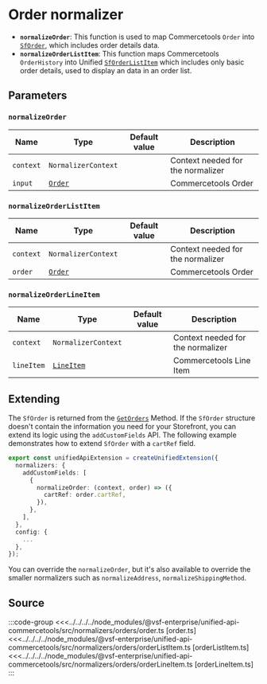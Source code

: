 # Order normalizer

- **`normalizeOrder`**: This function is used to map Commercetools `Order` into [`SfOrder`](/unified-data-layer/unified-data-model#sforder), which includes order details data.
- **`normalizeOrderListItem`**: This function maps Commercetools `OrderHistory` into Unified [`SfOrderListItem`](/unified-data-layer/unified-data-model#sforderlistitem) which includes only basic order details, used to display an data in an order list.

## Parameters

### `normalizeOrder`

| Name      | Type                                                                                              | Default value | Description                       |
|-----------| ------------------------------------------------------------------------------------------------- | ------------- | --------------------------------- |
| `context` | `NormalizerContext`                                                                               |               | Context needed for the normalizer |
| `input`   | [`Order`](https://docs.alokai.com/integrations/commercetools/api/commercetools-types/Order) |               | Commercetools Order               |

### `normalizeOrderListItem`

| Name      | Type                                                                                              | Default value | Description                       |
|-----------| ------------------------------------------------------------------------------------------------- | ------------- | --------------------------------- |
| `context` | `NormalizerContext`                                                                               |               | Context needed for the normalizer |
| `order`   | [`Order`](https://docs.alokai.com/integrations/commercetools/api/commercetools-types/Order) |               | Commercetools Order               |

### `normalizeOrderLineItem`

| Name       | Type                                                                                                    | Default value | Description                       |
|------------| ------------------------------------------------------------------------------------------------------- | ------------- | --------------------------------- |
| `context`  | `NormalizerContext`                                                                                     |               | Context needed for the normalizer |
| `lineItem` | [`LineItem`](https://docs.alokai.com/integrations/commercetools/api/commercetools-types/LineItem) |               | Commercetools Line Item           |

## Extending

The `SfOrder` is returned from the [`GetOrders`](/unified-data-layer/unified-methods/customer#getorders) Method. If the `SfOrder` structure doesn't contain the information you need for your Storefront, you can extend its logic using the `addCustomFields` API. The following example demonstrates how to extend `SfOrder` with a `cartRef` field.

```ts
export const unifiedApiExtension = createUnifiedExtension({
  normalizers: {
    addCustomFields: [
      {
        normalizeOrder: (context, order) => ({
          cartRef: order.cartRef,
        }),
      },
    ],
  },
  config: {
    ...
  },
});
```

You can override the `normalizeOrder`, but it's also available to override the smaller normalizers such as `normalizeAddress`, `normalizeShippingMethod`.

## Source

:::code-group
<<<../../../../node_modules/@vsf-enterprise/unified-api-commercetools/src/normalizers/orders/order.ts [order.ts]
<<<../../../../node_modules/@vsf-enterprise/unified-api-commercetools/src/normalizers/orders/orderListItem.ts [orderListItem.ts]
<<<../../../../node_modules/@vsf-enterprise/unified-api-commercetools/src/normalizers/orders/orderLineItem.ts [orderLineItem.ts]
:::
